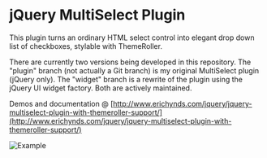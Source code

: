 # jQuery MultiSelect Plugin

This plugin turns an ordinary HTML select control into elegant drop down list of checkboxes, stylable with ThemeRoller.  

There are currently two versions being developed in this repository.  The "plugin" branch (not actually a Git branch) is my original MultiSelect
plugin (jQuery only).  The "widget" branch is a rewrite of the plugin using the jQuery UI widget factory.  Both are actively maintained.

Demos and documentation @ [http://www.erichynds.com/jquery/jquery-multiselect-plugin-with-themeroller-support/](http://www.erichynds.com/jquery/jquery-multiselect-plugin-with-themeroller-support/)  

![Example](http://www.erichynds.com/examples/jquery-multiselect/screenshot.gif)
